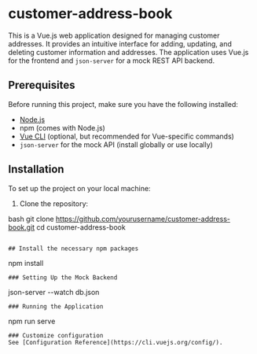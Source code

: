 # customer-address-book

This is a Vue.js web application designed for managing customer addresses. It provides an intuitive interface for adding, updating, and deleting customer information and addresses. The application uses Vue.js for the frontend and `json-server` for a mock REST API backend.

## Prerequisites

Before running this project, make sure you have the following installed:
- [Node.js](https://nodejs.org/)
- npm (comes with Node.js)
- [Vue CLI](https://cli.vuejs.org/) (optional, but recommended for Vue-specific commands)
- `json-server` for the mock API (install globally or use locally)

## Installation

To set up the project on your local machine:
1. Clone the repository:

  bash
   git clone https://github.com/yourusername/customer-address-book.git
   cd customer-address-book
```
  
## Install the necessary npm packages
```
npm install
```
### Setting Up the Mock Backend
```
json-server --watch db.json
```
### Running the Application
```
npm run serve
```
### Customize configuration
See [Configuration Reference](https://cli.vuejs.org/config/).
